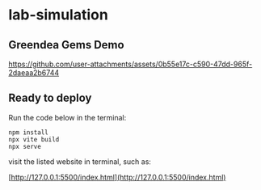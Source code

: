 # lab-simulation

## Greendea Gems Demo
https://github.com/user-attachments/assets/0b55e17c-c590-47dd-965f-2daeaa2b6744



## Ready to deploy

Run the code below in the terminal:
```
npm install
npx vite build
npx serve
```

visit the listed website in terminal, such as:

[http://127.0.0.1:5500/index.html](http://127.0.0.1:5500/index.html)
